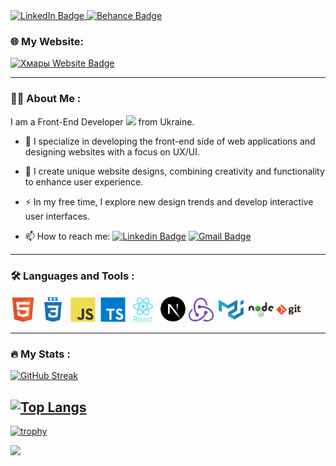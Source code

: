 
<div id="badges">
  <a href="https://www.linkedin.com/in/yevhenii-biloshapka" target="_blank">
    <img src="https://img.shields.io/badge/LinkedIn-blue?style=for-the-badge&logo=linkedin&logoColor=white" alt="LinkedIn Badge"/>
  </a>
  <a href="https://www.behance.net/biloshapka_yevhenii" target="_blank">
    <img src="https://img.shields.io/badge/Behance-blue?style=for-the-badge&logo=behance&logoColor=white" alt="Behance Badge"/>
  </a>

</div>

### :globe_with_meridians: My Website:

<a href="https://hmara.digital" target="_blank">
  <img src="https://hmara.digital/images/logo.svg" alt="Хмары Website Badge" style="height: 40px;"/>
</a>

---

### :man_technologist: About Me :

I am a Front-End Developer <img src="https://media.giphy.com/media/WUlplcMpOCEmTGBtBW/giphy.gif" width="30"> from Ukraine.

- :telescope: I specialize in developing the front-end side of web applications and designing websites with a focus on UX/UI.

- :art: I create unique website designs, combining creativity and functionality to enhance user experience.

- :zap: In my free time, I explore new design trends and develop interactive user interfaces.
  
- :mailbox: How to reach me: [![Linkedin Badge](https://img.shields.io/badge/-Yevhenii_Biloshapka-blue?style=flat&logo=Linkedin&logoColor=white)](https://www.linkedin.com/in/yevhenii-biloshapka/) 
[![Gmail Badge](https://img.shields.io/badge/-yevhenii.biloshapka@gmail.com-c14438?style=flat&logo=Gmail&logoColor=white)](mailto:yevhenii.biloshapka@gmail.com)


---

### :hammer_and_wrench: Languages and Tools :
<div>
  <img src="https://github.com/devicons/devicon/blob/master/icons/html5/html5-original.svg" title="HTML5" alt="HTML" width="40" height="40"/>&nbsp;
  <img src="https://github.com/devicons/devicon/blob/master/icons/css3/css3-plain-wordmark.svg"  title="CSS3" alt="CSS" width="40" height="40"/>&nbsp;
  <img src="https://github.com/devicons/devicon/blob/master/icons/javascript/javascript-original.svg" title="JavaScript" alt="JavaScript" width="40" height="40"/>&nbsp;
  <img src="https://github.com/devicons/devicon/blob/master/icons/typescript/typescript-original.svg" title="TypeScript" alt="TypeScript" width="40" height="40"/>&nbsp;
  <img src="https://github.com/devicons/devicon/blob/master/icons/react/react-original-wordmark.svg" title="React" alt="React" width="40" height="40"/>&nbsp;
  <img src="https://github.com/devicons/devicon/raw/master/icons/nextjs/nextjs-original.svg" title="NextJs" alt="React" width="40" height="40" style="max-width: 100%;background-color: #fff;border-radius: 100px;padding: 1px;">
  <img src="https://github.com/devicons/devicon/blob/master/icons/redux/redux-original.svg" title="Redux" alt="Redux " width="40" height="40"/>&nbsp;
  <img src="https://github.com/devicons/devicon/blob/master/icons/materialui/materialui-original.svg" title="Material UI" alt="Material UI" width="40" height="40"/>&nbsp;
  <img src="https://github.com/devicons/devicon/blob/master/icons/nodejs/nodejs-original-wordmark.svg" title="NodeJS" alt="NodeJS" width="40" height="40"/>
  <img src="https://github.com/devicons/devicon/blob/master/icons/git/git-original-wordmark.svg" title="Git" **alt="Git" width="40" height="40"/>
</div>

---

### :fire: My Stats :
<a href="https://git.io/streak-stats"><img src="https://github-readme-streak-stats.herokuapp.com?user=YevheniiBiloshapka&theme=dark&hide_border=true&date_format=j%20M%5B%20Y%5D" alt="GitHub Streak" />
</a>

[![Top Langs](https://github-readme-stats.vercel.app/api/top-langs/?username=YevheniiBiloshapka&theme=vision-friendly-dark)](https://github.com/anuraghazra/github-readme-stats)
---

[![trophy](https://github-profile-trophy.vercel.app/?username=YevheniiBiloshapka&theme=onedark)](https://github.com/ryo-ma/github-profile-trophy)

![](https://komarev.com/ghpvc/?username=YevheniiBiloshapka)

